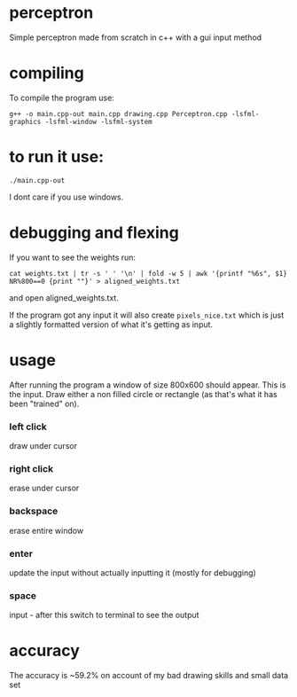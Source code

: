 # perceptron
Simple perceptron made from scratch in c++ with a gui input method

# compiling
To compile the program use:

```g++ -o main.cpp-out main.cpp drawing.cpp Perceptron.cpp -lsfml-graphics -lsfml-window -lsfml-system```

# to run it use:
```./main.cpp-out```

I dont care if you use windows.

# debugging and flexing
If you want to see the weights run:

```cat weights.txt | tr -s ' ' '\n' | fold -w 5 | awk '{printf "%6s", $1} NR%800==0 {print ""}' > aligned_weights.txt```

and open aligned_weights.txt.

If the program got any input it will also create `pixels_nice.txt` which is just a slightly formatted version of what it's getting as input.

# usage
After running the program a window of size 800x600 should appear. This is the input. Draw either a non filled circle or rectangle (as that's what it has been "trained" on).

### left click
draw under cursor

### right click
erase under cursor

### backspace
erase entire window

### enter
update the input without actually inputting it (mostly for debugging)

### space
input - after this switch to terminal to see the output

# accuracy
The accuracy is ~59.2% on account of my bad drawing skills and small data set